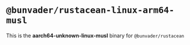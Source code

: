 # `@bunvader/rustacean-linux-arm64-musl`

This is the **aarch64-unknown-linux-musl** binary for `@bunvader/rustacean`
